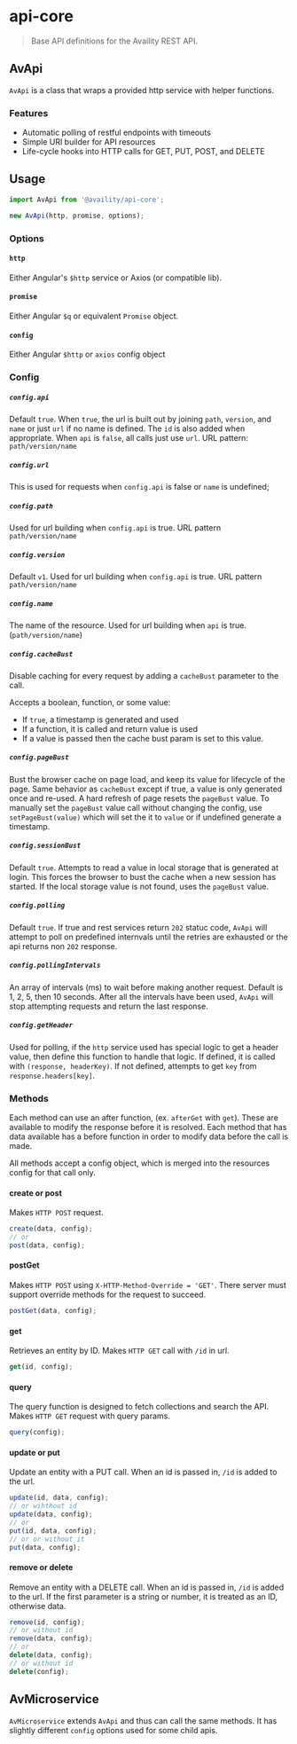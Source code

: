 # api-core
> Base API definitions for the Availity REST API.

## AvApi

`AvApi` is a class that wraps a provided http service with helper functions. 

### Features
* Automatic polling of restful endpoints with timeouts
* Simple URI builder for API resources
* Life-cycle hooks into HTTP calls for GET, PUT, POST, and DELETE

## Usage

```js
import AvApi from '@availity/api-core';

new AvApi(http, promise, options);
```

### Options

#### `http`
Either Angular's `$http` service or Axios (or compatible lib). 

#### `promise`
Either Angular `$q` or equivalent `Promise` object. 

#### `config`
Either Angular `$http` or `axios` config object

### Config

##### `config.api`
Default `true`. When `true`, the url is built out by joining `path`, `version`, and `name` or just `url` if no name is defined. The `id` is also added when appropriate. When `api` is `false`, all calls just use `url`. URL pattern: `path/version/name`

##### `config.url`
This is used for requests when `config.api` is false or `name` is undefined;

##### `config.path`
Used for url building when `config.api` is true. URL pattern `path/version/name`

##### `config.version`
Default `v1`. Used for url building when `config.api` is true. URL pattern `path/version/name`

##### `config.name`
The name of the resource.  Used for url building when `api` is true. (`path/version/name`)

#####  `config.cacheBust`
Disable caching for every request by adding a `cacheBust` parameter to the call.

Accepts a boolean, function, or some value:
- If `true`, a timestamp is generated and used
- If a function, it is called and return value is used
- If a value is passed then the cache bust param is set to this value. 

#####  `config.pageBust`
Bust the browser cache on page load, and keep its value for lifecycle of the page. Same behavior as `cacheBust` except if true, a value is only generated once and re-used. A hard refresh of page resets the `pageBust` value. To manually set the `pageBust` value call without changing the config, use `setPageBust(value)` which will set the it to `value` or if undefined generate a timestamp.

#####  `config.sessionBust`
Default `true`. Attempts to read a value in local storage that is generated at login. This forces the browser to bust the cache when a new session has started. If the local storage value is not found, uses the `pageBust` value.

#####  `config.polling`
Default `true`. If true and rest services return `202` statuc code, `AvApi` will attempt to poll on predefined internvals until the retries are exhausted or the api returns non `202` response.

#####  `config.pollingIntervals`
An array of intervals (ms) to wait before making another request.
Default is 1, 2, 5, then 10 seconds. After all the intervals have been used, `AvApi` will stop attempting requests and return the last response.

##### `config.getHeader`
Used for polling, if the `http` service used has special logic to get a header value, then define this function to handle that logic. If defined, it is called with `(response, headerKey)`.
If not defined, attempts to get `key` from `response.headers[key]`.


### Methods
Each method can use an after function, (ex. `afterGet` with `get`). These are available to modify the response before it is resolved. Each method that has data available has a before function in order to modify data before the call is made.

All methods accept a config object, which is merged into the resources config for that call only.

#### create or post
Makes `HTTP POST` request.

```js
create(data, config);
// or 
post(data, config);
```

#### postGet
Makes `HTTP POST` using `X-HTTP-Method-Override = 'GET'`. There server must support override methods for the request to succeed.

```js
postGet(data, config);
```

#### get
Retrieves an entity by ID. Makes `HTTP GET` call with `/id` in url. 
```js
get(id, config);
```

#### query
The query function is designed to fetch collections and search the API. Makes `HTTP GET` request with query params.

```js
query(config);
```

#### update or put
Update an entity with a PUT call. When an id is passed in, `/id` is added to the url.
```js
update(id, data, config);
// or wihthout id
update(data, config);
// or
put(id, data, config);
// or or without it
put(data, config);
```

#### remove or delete
Remove an entity with a DELETE call. When an id is passed in, `/id` is added to the url. If the first parameter is a string or number, it is treated as an ID, otherwise data.

```js
remove(id, config);
// or without id
remove(data, config);
// or
delete(data, config);
// or without id
delete(config);
```

## AvMicroservice

`AvMicroservice` extends `AvApi` and thus can call the same methods. It has slightly different `config` options used for some child apis.
